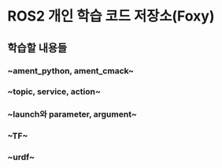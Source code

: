 # ROS2 개인 학습 코드 저장소(Foxy)

## 학습할 내용들
### ~ament_python, ament_cmack~
### ~topic, service, action~
### ~launch와 parameter, argument~
### ~TF~
### ~urdf~
